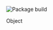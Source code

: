 ![Package build](https://github.com/legleux/gha_docker/actions/workflows/main.yml/badge.svg)

Object
